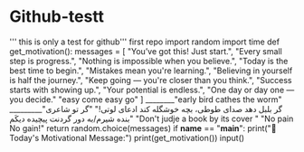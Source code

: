 # Github-testt
''' this is only a test for github'''
first repo
import random
import time
def get_motivation():
    messages = [
        "You’ve got this! Just start.",
        "Every small step is progress.",
        "Nothing is impossible when you believe.",
        "Today is the best time to begin.",
        "Mistakes mean you're learning.",
        "Believing in yourself is half the journey.",
        "Keep going — you're closer than you think.",
        "Success starts with showing up.",
        "Your potential is endless.",
        "One day or day one — you decide."
                "easy come easy go"
    ]
________"early bird cathes the worm"
_________"گر بلبل دهد صدای طوطی، بچه خوشگله کند ادعای لوتی!"
"گر تو شاعری بنده شیرم/به دور گردنت پیچیده دیکَم"
"Don't judje a book by its cover "
"No pain No gain!"
    return random.choice(messages)
if __name__ == "__main__":
    print("🌟 Today's Motivational Message:")
    print(get_motivation())
input()

